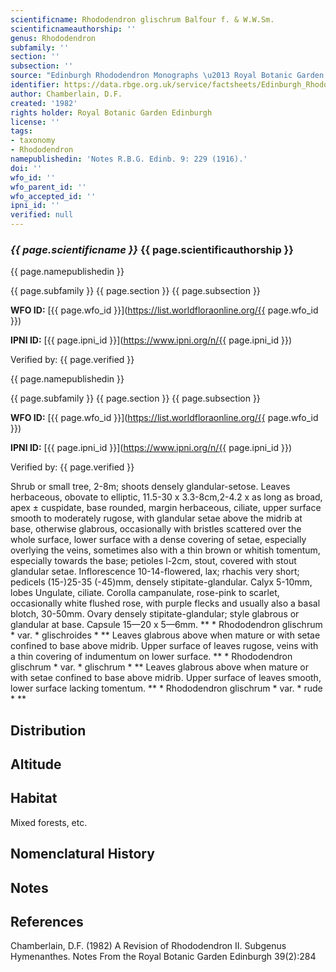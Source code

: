 ```yaml
---
scientificname: Rhododendron glischrum Balfour f. & W.W.Sm.
scientificnameauthorship: ''
genus: Rhododendron
subfamily: ''
section: ''
subsection: ''
source: "Edinburgh Rhododendron Monographs \u2013 Royal Botanic Garden Edinburgh"
identifier: https://data.rbge.org.uk/service/factsheets/Edinburgh_Rhododendron_Monographs.xhtml
author: Chamberlain, D.F.
created: '1982'
rights holder: Royal Botanic Garden Edinburgh
license: ''
tags:
- taxonomy
- Rhododendron
namepublishedin: 'Notes R.B.G. Edinb. 9: 229 (1916).'
doi: ''
wfo_id: ''
wfo_parent_id: ''
wfo_accepted_id: ''
ipni_id: ''
verified: null
---
```

### _{{ page.scientificname }}_ {{ page.scientificauthorship }}
 {{ page.namepublishedin }}

{{ page.subfamily }} {{ page.section }} {{ page.subsection }}

**WFO ID:** [{{ page.wfo_id }}](https://list.worldfloraonline.org/{{ page.wfo_id }})

**IPNI ID:** [{{ page.ipni_id }}](https://www.ipni.org/n/{{ page.ipni_id }})

Verified by: {{ page.verified }}

 {{ page.namepublishedin }}

{{ page.subfamily }} {{ page.section }} {{ page.subsection }}

**WFO ID:** [{{ page.wfo_id }}](https://list.worldfloraonline.org/{{ page.wfo_id }})

**IPNI ID:** [{{ page.ipni_id }}](https://www.ipni.org/n/{{ page.ipni_id }})

Verified by: {{ page.verified }}



Shrub or small tree, 2-8m; shoots densely glandular-setose. Leaves herbaceous, obovate to elliptic, 11.5-30 x 3.3-8cm,2-4.2 x as long as broad, apex ± cuspidate, base rounded, margin herbaceous, ciliate, upper surface smooth to moderately rugose, with glandular setae above the midrib at base, otherwise glabrous, occasionally with bristles scattered over the whole surface, lower surface with a dense covering of setae, especially overlying the veins, sometimes also with a thin brown or whitish tomentum, especially towards the base; petioles l-2cm, stout, covered with stout glandular setae. Inflorescence 10-14-flowered, lax; rhachis very short; pedicels (15-)25-35 (-45)mm, densely stipitate-glandular. Calyx 5-10mm, lobes Ungulate, ciliate. Corolla campanulate, rose-pink to scarlet, occasionally white flushed rose, with purple flecks and usually also a basal blotch, 30-50mm. Ovary densely stipitate-glandular; style glabrous or glandular at base. Capsule 15—20 x 5—6mm. ** * Rhododendron glischrum * var. * glischroides * ** Leaves glabrous above when mature or with setae confined to base above midrib. Upper surface of leaves rugose, veins with a thin covering of indumentum on lower surface. ** * Rhododendron glischrum * var. * glischrum * ** Leaves glabrous above when mature or with setae confined to base above midrib. Upper surface of leaves smooth, lower surface lacking tomentum. ** * Rhododendron glischrum * var. * rude * **

## Distribution


## Altitude


## Habitat
Mixed forests, etc.

## Nomenclatural History

                       
## Notes


## References

Chamberlain, D.F. (1982) A Revision of Rhododendron II. Subgenus Hymenanthes. Notes From the Royal Botanic Garden Edinburgh 39(2):284
